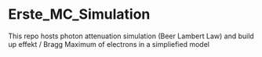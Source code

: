 # Erste_MC_Simulation
This repo hosts photon attenuation simulation (Beer Lambert Law) and build up effekt / Bragg Maximum of electrons in a simpliefied model
